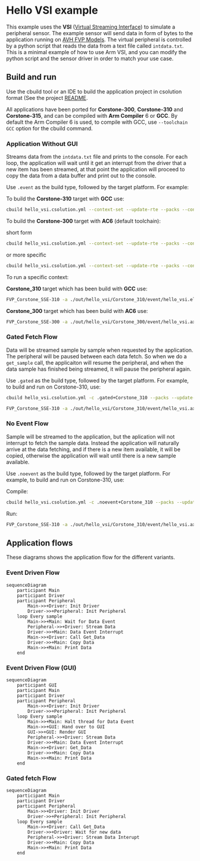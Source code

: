 # Hello VSI example

This example uses the **VSI** ([Virtual Streaming Interface](https://arm-software.github.io/AVH/main/simulation/html/group__arm__vsi.html)) to simulate a peripheral sensor. The example sensor will send data in form of bytes to the application running on [AVH FVP Models](https://arm-software.github.io/AVH/main/overview/html/index.html). The virtual peripheral is controlled by a python script that reads the data from a text file called `intdata.txt`. This is a minimal example of how to use Arm VSI, and you can modify the python script and the sensor driver in order to match your use case.

## Build and run

Use the cbuild tool or an IDE to build the application project in csolution format (See the project [README](../README.md).

All applications have been ported for **Corstone-300**, **Corstone-310** and **Corstone-315**, and can be compiled with **Arm Compiler** 6 or **GCC**. By default the Arm Compiler 6 is used, to compile with GCC, use `--toolchain GCC` option for the cbuild command.


### Application Without GUI

Streams data from the `intdata.txt` file and prints to the console. For each loop, the application will wait until it get an interrupt from the driver that a new item has been streamed, at that point the application will proceed to copy the data from a data buffer and print out to the console.

Use `.event` as the build type, followed by the target platform. For example:

To build the **Corstone-310** target with **GCC** use: 

```bash
cbuild hello_vsi.csolution.yml --context-set --update-rte --packs --context hello_vsi.event+Corstone_310 --toolchain GCC
```

To build the **Corstone-300** target with **AC6** (default toolchain): 

short form
```bash
cbuild hello_vsi.csolution.yml --context-set --update-rte --packs --context hello_vsi.event+Corstone_300
```

or more specific

```bash
cbuild hello_vsi.csolution.yml --context-set --update-rte --packs --context hello_vsi.event+Corstone_300 --toolchain AC6
```

To run a specific context:

**Corstone_310** target which has been build with **GCC** use:

```bash
FVP_Corstone_SSE-310 -a ./out/hello_vsi/Corstone_310/event/hello_vsi.elf -C mps3_board.v_path=./source/VSI/data_sensor/python/
```


**Corstone_300** target which has been build with **AC6** use:

```bash
FVP_Corstone_SSE-300 -a ./out/hello_vsi/Corstone_300/event/hello_vsi.axf -C mps3_board.v_path=./source/VSI/data_sensor/python/
```



### Gated Fetch Flow

Data will be streamed sample by sample when requested by the application. The peripheral will be paused between each data fetch. So when we do a `get_sample` call, the applicaiton will resume the peripheral, and when the data sample has finished being streamed, it will pause the peripheral again.

Use `.gated` as the build type, followed by the target platform. For example, to build and run on Corstone-310, use:

```bash
cbuild hello_vsi.csolution.yml -c .gated+Corstone_310 --packs --update-rte --toolchain AC6
```


```bash
FVP_Corstone_SSE-310 -a ./out/hello_vsi/Corstone_310/event/hello_vsi.axf -C mps3_board.v_path=./source/VSI/data_sensor/python/
```

### No Event Flow

Sample will be streamed to the application, but the aplication will not interrupt to fetch the sample data. Instead the application will naturally arrive at the data fetching, and if there is a new item available, it will be copied, otherwise the application will wait until there is a new sample available.

Use `.noevent` as the build type, followed by the target platform. For example, to build and run on Corstone-310, use:

Compile: 

```bash
cbuild hello_vsi.csolution.yml -c .noevent+Corstone_310 --packs --update-rte
```

Run:

```bash
FVP_Corstone_SSE-310 -a ./out/hello_vsi/Corstone_310/event/hello_vsi.axf -C mps3_board.v_path=./source/VSI/data_sensor/python/
```


## Application flows

These diagrams shows the application flow for the different variants.

### Event Driven Flow

```mermaid
sequenceDiagram
    participant Main
    participant Driver
    participant Peripheral
        Main->>+Driver: Init Driver 
        Driver->>+Peripheral: Init Peripheral
    loop Every sample
        Main->>+Main: Wait for Data Event
        Peripheral->>+Driver: Stream Data
        Driver->>+Main: Data Event Interrupt
        Main->>+Driver: Call Get_Data
        Driver->>+Main: Copy Data
        Main->>+Main: Print Data
    end
```

### Event Driven Flow (GUI)

```mermaid
sequenceDiagram
    participant GUI
    participant Main
    participant Driver
    participant Peripheral
        Main->>+Driver: Init Driver 
        Driver->>+Peripheral: Init Peripheral
    loop Every sample
        Main->>+Main: Halt thread for Data Event
        Main->>+GUI: Hand over to GUI
        GUI->>+GUI: Render GUI
        Peripheral->>+Driver: Stream Data
        Driver->>+Main: Data Event Interrupt
        Main->>+Driver: Get_Data
        Driver->>+Main: Copy Data
        Main->>+Main: Print Data
    end
```

### Gated fetch Flow

```mermaid
sequenceDiagram
    participant Main
    participant Driver
    participant Peripheral
        Main->>+Driver: Init Driver 
        Driver->>+Peripheral: Init Peripheral
    loop Every sample 
        Main->>+Driver: Call Get_Data
        Driver->>+Driver: Wait for new data
        Peripheral->>+Driver: Stream Data Interupt
        Driver->>+Main: Copy Data
        Main->>+Main: Print Data
    end
```
